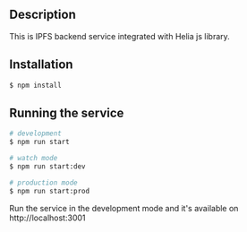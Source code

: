 ## Description

This is IPFS backend service integrated with Helia js library.

## Installation

```bash
$ npm install
```

## Running the service

```bash
# development
$ npm run start

# watch mode
$ npm run start:dev

# production mode
$ npm run start:prod
```

Run the service in the development mode and it's available on http://localhost:3001
